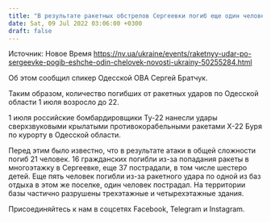 ```yaml
---
title: "В результате ракетных обстрелов Сергеевки погиб еще один человек"
date: Sat, 09 Jul 2022 03:06:00 +0300
draft: false
---
```

Источник: Новое Время https://nv.ua/ukraine/events/raketnyy-udar-po-sergeevke-pogib-eshche-odin-chelovek-novosti-ukrainy-50255284.html


Об этом сообщил спикер Одесской ОВА Сергей Братчук.

Таким образом, количество погибших от ракетных ударов по Одесской области 1 июля возросло до 22.

1 июля российские бомбардировщики Ту-22 нанесли удары сверхзвуковыми крылатыми противокорабельными ракетами Х-22 Буря по курорту в Одесской области.

Перед этим было известно, что в результате атаки в общей сложности погиб 21 человек. 16 гражданских погибли из-за попадания ракеты в многоэтажку в Сергеевке, еще 37 пострадали, в том числе шестеро детей. Еще пять человек погибли из-за ракетного удара по одной из баз отдыха в этом же поселке, один человек пострадал. На территории базы частично разрушены трехэтажные и четырехэтажные здания.

Присоединяйтесь к нам в соцсетях Facebook, Telegram и Instagram.
